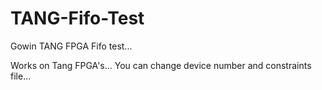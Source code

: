 # TANG-Fifo-Test
Gowin TANG FPGA Fifo test...

Works on Tang FPGA's... 
You can change device number and constraints file...
